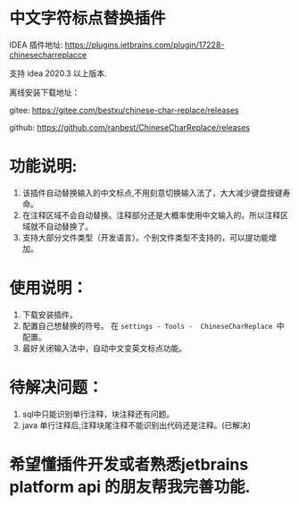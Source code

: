 # 中文字符标点替换插件

IDEA 插件地址: https://plugins.jetbrains.com/plugin/17228-chinesecharreplacce

支持 idea 2020.3 以上版本.

离线安装下载地址：

gitee: https://gitee.com/bestxu/chinese-char-replace/releases

github: https://github.com/ranbest/ChineseCharReplace/releases

# 功能说明:
1. 该插件自动替换输入的中文标点,不用刻意切换输入法了，大大减少键盘按键寿命。
2. 在注释区域不会自动替换。注释部分还是大概率使用中文输入的。所以注释区域就不自动替换了。
3. 支持大部分文件类型（开发语言）。个别文件类型不支持的，可以提功能增加。

# 使用说明：
1. 下载安装插件。
2. 配置自己想替换的符号。
   在  `
settings - Tools -  ChineseCharReplace 
`中配置。
3. 最好关闭输入法中，自动中文变英文标点功能。

# 待解决问题：
1. sql中只能识别单行注释，块注释还有问题。
2. java 单行注释后,注释块尾注释不能识别出代码还是注释。(已解决)

# 希望懂插件开发或者熟悉jetbrains platform api 的朋友帮我完善功能.



  